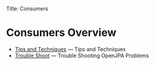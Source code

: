 Title: Consumers

<a name="Consumers-Overview"></a>


# Consumers Overview

* [Tips and Techniques](tips-n-techniques.html) &mdash; <SPAN class="smalltext">Tips and Techniques</SPAN>
* [Trouble Shoot](troubleshoot.html) &mdash; <SPAN class="smalltext">Trouble Shooting OpenJPA Problems</SPAN>
 